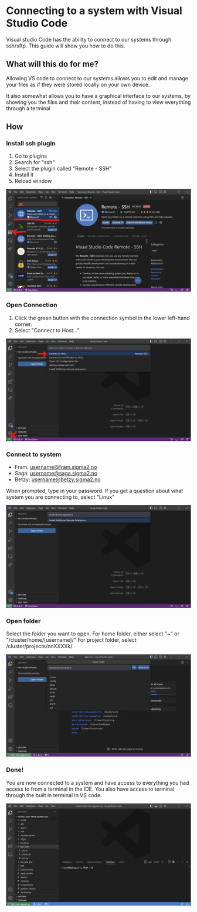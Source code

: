 # Connecting to a system with Visual Studio Code
Visual studio Code has the ability to connect to our systems through ssh/sftp. This guide will show you how to do this.

## What will this do for me?
Allowing VS code to connect to our systems allows you to edit and manage your files as if they were stored locally on your own device.

It also somewhat allows you to have a graphical interface to our systems, by showing you the files and their content, instead of having to view everything through a terminal

## How
### Install ssh plugin 
1. Go to plugins
2. Search for "ssh"
3. Select the plugin called "Remote - SSH"
4. Install it
5. Reload window

![Install ssh plugin](ssh-plugin-highlighted.png)

### Open Connection

1. Click the green button with the connection symbol in the lower left-hand corner.
2. Select "Connect to Host..."

![Connect to host](open-connection-highlighted.png)

### Connect to system
* Fram: username@fram.sigma2.no
* Saga: username@saga.sigma2.no
* Betzy: username@betzy.sigma2.no

When prompted, type in your password.
If you get a question about what system you are connecting to, select "Linux"

![Connect to host](open-connection2.png)

### Open folder
Select the folder you want to open.
For home folder, either select "~" or "/cluster/home/[username]/"
For project folder, select /cluster/projects/nnXXXXk/

![Open folder](open-folder.png)

### Done!
You are now connected to a system and have access to everything you had access to from a terminal in the IDE. You also have access to terminal through the built in terminal in VS code.

![Terminal](terminal.png)
